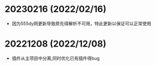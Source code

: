 # 20230216 (2022/02/16)
 - 因为555dy网更新导致原先得解析不可用，特此更新以保证可以正常使用

# 20221208 (2022/12/08)
 - 插件从主项目中分离,同时优化已有插件得bug
